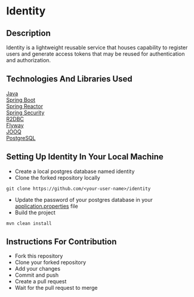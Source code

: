 # Identity
## Description
Identity is a lightweight reusable service that houses capability to register users and generate access tokens that may be reused for authentication and authorization.

## Technologies And Libraries Used
<a href='https://www.java.com/'>Java</a><br/>
<a href='https://spring.io/projects/spring-boot'>Spring Boot</a><br/>
<a href='https://projectreactor.io/'>Spring Reactor</a><br/>
<a href='https://docs.spring.io/spring-security/reference/'>Spring Security</a><br/>
<a href='https://r2dbc.io/'>R2DBC</a><br/>
<a href='https://flywaydb.org/'>Flyway</a><br/>
<a href='http://www.jooq.org/'>JOOQ</a><br/>
<a href='https://www.postgresql.org/'>PostgreSQL</a><br/>

## Setting Up Identity In Your Local Machine
- Create a local postgres database named identity
- Clone the forked repository locally
```
git clone https://github.com/<your-user-name>/identity
```
- Update the password of your postgres database in your <a href='https://github.com/Solixious/identity/blob/main/src/main/resources/application.properties'>application.properties</a> file
- Build the project
```
mvn clean install
```
## Instructions For Contribution
- Fork this repository
- Clone your forked repository
- Add your changes
- Commit and push
- Create a pull request
- Wait for the pull request to merge
